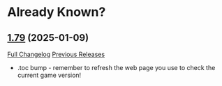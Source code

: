 # Already Known?

## [1.79](https://github.com/ahakola/AlreadyKnown/tree/1.79) (2025-01-09)
[Full Changelog](https://github.com/ahakola/AlreadyKnown/compare/1.78...1.79) [Previous Releases](https://github.com/ahakola/AlreadyKnown/releases)

- .toc bump - remember to refresh the web page you use to check the current game version!  
